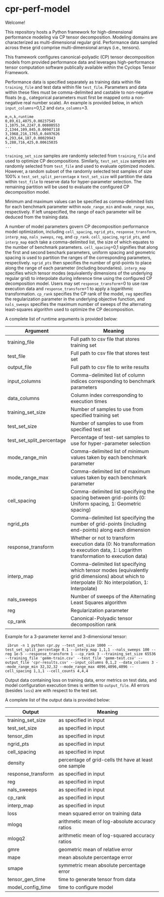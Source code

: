 # cpr-perf-model

Welcome!

This repository hosts a Python framework for high-dimensional performance modeling via CP tensor decomposition.
Modeling domains are characterized as multi-dimensional regular grid.
Performance data sampled across these grid comprise multi-dimensional arrays (i.e., tensors).

This framework configures canonical-polyadic (CP) tensor decomposition models from provided performance data and
leverages high-performance tensor computation software publically available within the Cyclops Tensor Framework.

Performance data is specified separately as training data within file `training_file` and test data within file `test_file`.
Parameters and data within these files must be comma-delimited and castable to non-negative floats (e.g., categorical parameters must first be mapped onto a non-negative real number scale).
An example is provided below, in which `input_columns`=0,1,2 and `data_columns`=3.
```
m,n,k,runtime
0,89,61,4075,0.00237545
1,1075,34,2247,0.00800553
2,1344,109,845,0.00987118
3,1968,216,1765,0.0497626
4,293,64,187,0.00029943
5,288,716,425,0.00615035
...
```
`training_set_size` samples are randomly selected from `training_file` and used to optimize CP decompositions.
Similarly, `test_set_size` samples are randomly selected from `test_file` and used to evaluate optimized models.
However, a random subset of the randomly selected test samples of size 100\% x `test_set_split_percentage` x `test_set_size` will partition the data within `test_file` to reserve data for hyper-parameter selection.
The remaining partition will be used to evaluate the configured CP decomposition model.

Minimum and maximum values can be specified as comma-delimited lists for each benchmark parameter within `mode_range_min` and `mode_range_max`, respectively.
If left unspecified, the range of each parameter will be deduced from the training data.

A number of model parameters govern CP decomposition performance model optimization, including `cell_spacing`, `ngrid_pts`, `response_transform`, `interp_map`, `nals_sweeps`, `reg`, and `cp_rank`.
`cell_spacing`, `ngrid_pts`, and `interp_map` each take a comma-delimited list, the size of which equates to the number of benchmark parameters.
`cell_spacing`=0,1 signifies that along the first and second benchark parameters, uniform spacing and geometric spacing is used to partition the ranges of the corresponding parameters, respectively.
`ngrid_pts` then specifies the number of grid-points to place along the range of each parameter (including boundaries).
`interp_map` specifies which tensor modes (equivalently dimensions of the underlying regular grid) to interpolate during inference time using the configured CP decomposition model.
Users may set `response_transform`=0 to use raw execution data and `response_transform`=1 to apply a logarithmic transformation.
`cp_rank` specifies the CP rank of the model, `reg` specifies the regularization parameter in the underlying objective function, and `nals_sweeps` specifies the maximum number of sweeps of the alternating least-squares algorithm used to optimize the CP decomposition.

A complete list of runtime arguments is provided below:

| Argument  | Meaning |
| ------------- | ------------- |
| training_file | Full path to csv file that stores training set |
| test_file | Full path to csv file that stores test set |
| output_file | Full path to csv file to write results |
| input_columns | Comma-delimited list of column indices corresponding to benchmark parameters |
| data_columns | Column index corresponding to execution times |
| training_set_size | Number of samples to use from specified training set |
| test_set_size | Number of samples to use from specified test set |
| test_set_split_percentage | Percentage of test-set samples to use for hyper-parameter selection |
| mode_range_min | Comma-delimited list of minimum values taken by each benchmark parameter  |
| mode_range_max | Comma-delimited list of maximum values taken by each benchmark parameter |
| cell_spacing | Comma-delimited list specifying the spacing between grid-points (0: Uniform spacing, 1: Geometric spacing) |
| ngrid_pts | Comma-delimited list specifying the number of grid-points (including end-points) along each dimension |
| response_transform | Whether or not to transform execution data (0: No transformation to execution data, 1: Logarithm transformation to execution data) |
| interp_map | Comma-delimited list specifying which tensor modes (equivalently grid dimensions) about which to interpolate (0: No interpolation, 1: Interpolate) |
| nals_sweeps | Number of sweeps of the Alternating Least Squares algorithm |
| reg | Regularization parameter |
| cp_rank | Canonical-Polyadic tensor decomposition rank |
 
 Example for a 3-parameter kernel and 3-dimensional tensor:
 ```
  ibrun -n 1 python cpr.py --test_set_size 1000 --test_set_split_percentage 0.1 --interp_map 1,1,1 --nals_sweeps 100 --reg 1e-5 --response_transform 1 --cp_rank 3 --training_set_size 65536 --training_file 'gemm-train.csv' --test_file 'gemm-test.csv' --output_file 'cpr-results.csv' --input_columns 0,1,2 --data_columns 3 --mode_range_min 32,32,32 --mode_range_max 4096,4096,4096 --cell_spacing 1,1,1 --cell_counts 4,4,4
 ```
 
 Output data containing loss on training data, error metrics on test data, and model configuration execution times is written to `output_file`.
 All errors (besides `loss`) are with respect to the test set.
 
 A complete list of the output data is provided below:
 
| Output  | Meaning |
| ------------- | ------------- |
| training_set_size | as specified in input |
| test_set_size | as specified in input |
| tensor_dim | as specified in input |
| ngrid_pts | as specified in input |
| cell_spacing | as specified in input |
| density | percentage of grid-cells tht have at least one sample |
| response_transform | as specified in input |
| reg | as specified in input |
| nals_sweeps | as specified in input |
| cp_rank | as specified in input |
| interp_map | as specified in input |
| loss | mean squared error on training data |
| mlogq | arithmetic mean of log-absolute accuracy ratios |
| mlogq2 | arithmetic mean of log-squared accuracy ratios |
| gmre | geometric mean of relative error |
| mape | mean absolute percentage error |
| smape |symmetric mean absolute percentage error |
| tensor_gen_time | time to generate tensor from data |
| model_config_time | time to configure model |
